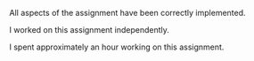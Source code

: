All aspects of the assignment have been correctly implemented.

I worked on this assignment independently.

I spent approximately an hour working on this assignment.
